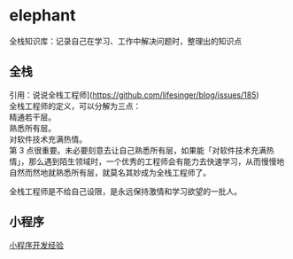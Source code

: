 # elephant
全栈知识库：记录自己在学习、工作中解决问题时，整理出的知识点

##  全栈  
引用：说说全栈工程师](https://github.com/lifesinger/blog/issues/185)  
全栈工程师的定义，可以分解为三点：  
精通若干层。  
熟悉所有层。  
对软件技术充满热情。  
第 3 点很重要。未必要刻意去让自己熟悉所有层，如果能「对软件技术充满热情」，那么遇到陌生领域时，一个优秀的工程师会有能力去快速学习，从而慢慢地自然而然地就熟悉所有层，就莫名其妙成为全栈工程师了。  
  
全栈工程师是不给自己设限，是永远保持激情和学习欲望的一批人。  


## 小程序

[小程序开发经验](https://github.com/liuhualiuhua/elephant/blob/master/miniapp/miniapp.md)


